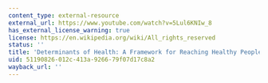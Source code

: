 ```yaml
---
content_type: external-resource
external_url: https://www.youtube.com/watch?v=5Lul6KNIw_8
has_external_license_warning: true
license: https://en.wikipedia.org/wiki/All_rights_reserved
status: ''
title: 'Determinants of Health: A Framework for Reaching Healthy People 2020 Goals'
uid: 51190826-012c-413a-9266-79f07d17c8a2
wayback_url: ''
---
```

